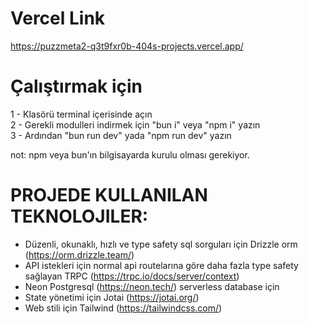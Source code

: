 # Vercel Link

https://puzzmeta2-q3t9fxr0b-404s-projects.vercel.app/

# Çalıştırmak için

1 - Klasörü terminal içerisinde açın <br />
2 - Gerekli modulleri indirmek için "bun i" veya "npm i" yazın <br />
3 - Ardından "bun run dev" yada "npm run dev" yazın <br />

not: npm veya bun'ın bilgisayarda kurulu olması gerekiyor.

# PROJEDE KULLANILAN TEKNOLOJILER:

- Düzenli, okunaklı, hızlı ve type safety sql sorguları için Drizzle orm (https://orm.drizzle.team/)
- API istekleri için normal api routelarına göre daha fazla type safety sağlayan TRPC (https://trpc.io/docs/server/context)
- Neon Postgresql (https://neon.tech/) serverless database için
- State yönetimi için Jotai (https://jotai.org/)
- Web stili için Tailwind (https://tailwindcss.com/)
